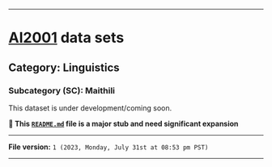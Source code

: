 
***

# [AI2001](https://github.com/seanpm2001/AI2001/) data sets

## Category: Linguistics

### Subcategory (SC): Maithili

This dataset is under development/coming soon.

**🌱️ This [`README.md`](/README.md) file is a major stub and need significant expansion**

***

**File version:** `1 (2023, Monday, July 31st at 08:53 pm PST)`

***
